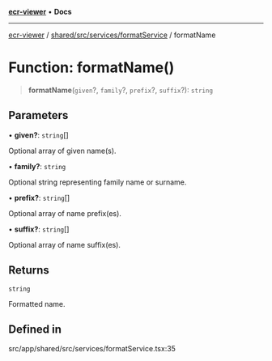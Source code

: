 [**ecr-viewer**](../../../../../README.md) • **Docs**

***

[ecr-viewer](../../../../../README.md) / [shared/src/services/formatService](../README.md) / formatName

# Function: formatName()

> **formatName**(`given`?, `family`?, `prefix`?, `suffix`?): `string`

## Parameters

• **given?**: `string`[]

Optional array of given name(s).

• **family?**: `string`

Optional string representing family name or surname.

• **prefix?**: `string`[]

Optional array of name prefix(es).

• **suffix?**: `string`[]

Optional array of name suffix(es).

## Returns

`string`

Formatted name.

## Defined in

src/app/shared/src/services/formatService.tsx:35
